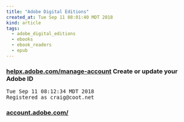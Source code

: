 ```yaml
---
title: "Adobe Digital Editions"
created_at: Tue Sep 11 08:01:40 MDT 2018
kind: article
tags:
  - adobe_digital_editions
  - ebooks
  - ebook_readers
  - epub
---
```


<h3>
  <a href="https://helpx.adobe.com/manage-account/using/create-update-adobe-id.html" target="_blank">helpx.adobe.com/manage-account</a>
  Create or update your Adobe ID
</h3>

<pre>
Tue Sep 11 08:12:34 MDT 2018
Registered as craig@coot.net
</pre>

<h3>
  <a href="https://account.adobe.com/" target="_blank">account.adobe.com/</a>
</h3>

<!--
html boilerplate fragments
<a href="" target="_blank"></a>
<a name=""></a>
<img src="" width="400px">
<ul>
  <li></li>
  <li><a href="" target="_blank"></a></li>
</ul>
<pre>
</pre>
<p style="margin-bottom: 2em;"></p>
<hr style="border: 0; height: 3px; background: #333; background-image: linear-gradient(to right, #ccc, #333, #ccc);">
<pre><code>
</code></pre>
<math xmlns='http://www.w3.org/1998/Math/MathML' display='block'>
</math>
-->
